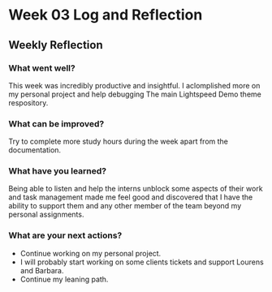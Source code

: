 # Week 03 Log and Reflection

## Weekly Reflection

### What went well?

This week was incredibly productive and insightful. I aclomplished more on my personal project and help debugging The main Lightspeed Demo theme respository.

### What can be improved?

Try to complete more study hours during the week apart from the documentation.

### What have you learned?

Being able to listen and help the interns unblock some aspects of their work and task management made me feel good and discovered that I have the ability to support them and any other member of the team beyond my personal assignments.

### What are your next actions?

-   Continue working on my personal project.
-   I will probably start working on some clients tickets and support Lourens and Barbara.
-   Continue my leaning path.
